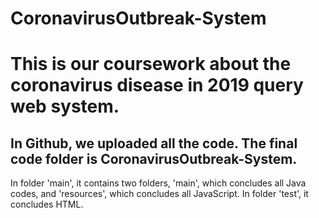 # CoronavirusOutbreak-System
This is our coursework about the coronavirus disease in 2019 query web system.
=============================================================================
In Github, we uploaded all the code. The final code folder is CoronavirusOutbreak-System.
-----
In folder 'main', it contains two folders, 'main', which concludes all Java codes, and 'resources', which concludes all JavaScript. In folder 'test', it concludes HTML.<br>
